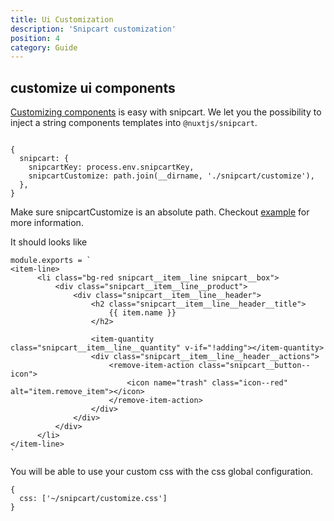 ```yaml
---
title: Ui Customization
description: 'Snipcart customization'
position: 4
category: Guide
---
```


## customize ui components

[Customizing components](https://docs.snipcart.com/v3/setup/customization) is easy with snipcart. We let you the possibility to inject a string components templates into `@nuxtjs/snipcart`.

```js[nuxt.config.js]

{
  snipcart: {
    snipcartKey: process.env.snipcartKey,
    snipcartCustomize: path.join(__dirname, './snipcart/customize'),
  },
}
```

<alert type="info">

  Make sure snipcartCustomize is an absolute path. Checkout [example](https://github.com/nuxt-community/nuxt-snipcart/tree/master/example) for more information.

</alert>

It should looks like

```js[customize.js]
module.exports = `
<item-line>
      <li class="bg-red snipcart__item__line snipcart__box">
          <div class="snipcart__item__line__product">
              <div class="snipcart__item__line__header">
                  <h2 class="snipcart__item__line__header__title">
                      {{ item.name }}
                  </h2>

                  <item-quantity class="snipcart__item__line__quantity" v-if="!adding"></item-quantity>
                  <div class="snipcart__item__line__header__actions">
                      <remove-item-action class="snipcart__button--icon">
                          <icon name="trash" class="icon--red"  alt="item.remove_item"></icon>
                      </remove-item-action>
                  </div>
              </div>
          </div>
      </li>
</item-line>
`
```

You will be able to use your custom css with the css global configuration.

```js[nuxt.config.js]
{
  css: ['~/snipcart/customize.css']
}
```

